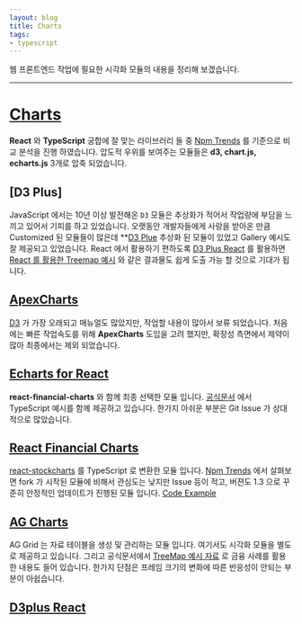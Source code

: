 ```yaml
---
layout: blog
title: Charts
tags:
- typescript
---
```


웹 프론트엔드 작업에 필요한 시각화 모듈의 내용을 정리해 보겠습니다.

<hr>

# [Charts](https://en.wikipedia.org/wiki/Comparison_of_JavaScript_charting_libraries)

**React** 와 **TypeScript** 궁합에 잘 맞는 라이브러리 들 중 [Npm Trends](https://www.npmtrends.com/apexcharts-vs-chart.js-vs-d3-vs-echarts-vs-nvd3-vs-plotly.js-vs-recharts-vs-react-d3) 를 기준으로 비교 분석을 진행 하였습니다. 압도적 우위를 보여주는 모듈들은 <span style="color:var(--accent);">**d3, chart.js, echarts.js**</span> 3개로 압축 되었습니다.

## [D3 Plus]

JavaScript 에서는 10년 이상 발전해온 `D3` 모듈은 추상화가 적어서 작업량에 부담을 느끼고 있어서 기피를 하고 있었습니다. 오랫동안 개발자들에게 사랑을 받아온 만큼 Customized 된 모듈들이 많은데 **[D3 Plue](https://d3plus.org/?path=/story/advanced-treemap--small-data-threshold) 추상화 된 모듈이 있었고 Gallery 예시도 잘 제공되고 있었습니다. React 에서 활용하기 편하도록 [D3 Plus React](https://www.npmjs.com/package/d3plus-react) 를 활용하면
[React 를 활용한 Treemap 예시](https://github.com/ibrahimazam11/d3plus_treeMap_React) 와 같은 결과물도 쉽게 도출 가능 할 것으로 기대가 됩니다.

## [ApexCharts](https://apexcharts.com/react-chart-demos/treemap-charts/distributed/)

<span style="color:var(--accent);">[D3](https://www.npmjs.com/package/d3)</span> 가 가장 오래되고 매뉴얼도 많았지만, 작업할 내용이 많아서 보류 되었습니다. 처음에는 빠른 작업속도를 위해  **ApexCharts** 도입을 고려 했지만, 확장성 측면에서 제약이 많아 최종에서는 제외 되었습니다. 

## [Echarts for React](https://github.com/hustcc/echarts-for-react)

<span style="color:var(--strong);">**react-financial-charts**</span> 와 함께 최종 선택한 모듈 입니다. <span style="color:var(--accent);">[공식문서](https://echarts.apache.org/examples/en/editor.html?c=treemap-obama)</span> 에서 TypeScript 예시를 함께 제공하고 있습니다. 한가지 아쉬운 부분은 Git Issue 가 상대적으로 많았습니다.

## [React Financial Charts](https://react-financial.github.io/react-financial-charts/)

<span style="color:var(--accent);">[react-stockcharts](https://github.com/rrag/react-stockcharts)</span> 를 TypeScript 로 변환한 모듈 입니다. [Npm Trends](https://www.npmtrends.com/react-stockcharts-vs-react-financial-charts) 에서 살펴보면 fork 가 시작된 모듈에 비해서 관심도는 낮지만 Issue 등이 적고, 버젼도 1.3 으로 꾸준히 안정적인 업데이트가 진행된 모듈 입니다. [Code Example](https://codesandbox.io/s/c88wz)

## [AG Charts](https://github.com/ag-grid/ag-charts)

AG Grid 는 자료 테이블을 생성 및 관리하는 모듈 입니다. 여기서도 시각화 모듈을 별도로 제공하고 있습니다. 그리고 공식문서에서 [TreeMap 예시 자료](https://www.ag-grid.com/javascript-charts/gallery/market-index-treemap/) 로 금융 사례를 활용한 내용도 들어 있습니다. 한가지 단점은 프레임 크기의 변화에 따른 반응성이 안되는 부분이 아쉽습니다.

## [D3plus React](https://www.npmjs.com/package/d3plus-react)